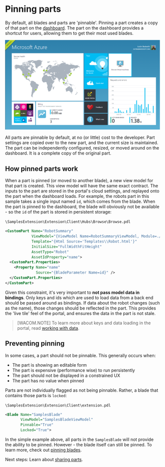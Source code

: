 # Pinning parts

By default, all blades and parts are 'pinnable'.  Pinning a part creates a copy of that part on the [dashboard](portalfx-ui-concepts.md#ui-concepts-the-dashboard).  The part on the dashboard provides a shortcut for users, allowing them to get their most used blades.

![Dashboard][dashboard]

All parts are pinnable by default, at no (or little) cost to the developer.  Part settings are copied over to the new part, and the current size is maintained.  The part can be independently configured, resized, or moved around on the dashboard.  It is a complete copy of the original part.


## How pinned parts work

When a part is pinned (or moved to another blade), a new view model for that part is created.  This view model will have the same exact contract.  The inputs to the part are stored in the portal's cloud settings, and replayed onto the part when the dashboard loads.  For example, the robots part in this sample takes a single input named `id`, which comes from the blade.  When the part is pinned to the dashboard, the blade will obviously not be available - so the `id` of the part is stored in persistent storage:

`\SamplesExtension\Extension\Client\Hubs\Browse\Browse.pdl`

```xml
<CustomPart Name="RobotSummary"
            ViewModel="{ViewModel Name=RobotSummaryViewModel, Module=./Browse/ViewModels/RobotSummaryViewModel}"
            Template="{Html Source='Templates\\Robot.html'}"
            InitialSize="FullWidthFitHeight"
            AssetType="Robot"
            AssetIdProperty="name">
  <CustomPart.Properties>
    <Property Name="name"
              Source="{BladeParameter Name=id}" />
  </CustomPart.Properties>
</CustomPart>
```

Given this constraint, it's very important to __not pass model data in bindings__.  Only keys and ids which are used to load data from a back end should be passed around as bindings.  If data about the robot changes (such as the name), those changes should be reflected in the part.  This provides the 'live tile' feel of the portal, and ensures the data in the part is not stale.

> [WACOM.NOTE] To learn more about keys and data loading in the portal, read [working with data](portalfx-data.md).


## Preventing pinning

In some cases, a part should not be pinnable.  This generally occurs when:

* The part is showing an editable form
* The part is expensive (performance wise) to run persistently
* The part should not be displayed in a constrained UX
* The part has no value when pinned

Parts are not individually flagged as not being pinnable.  Rather, a blade that contains those parts is `locked`:

`\SamplesExtension\Extension\Client\extension.pdl`

```xml
<Blade Name="SamplesBlade"
       ViewModel="SamplesBladeViewModel"
       Pinnable="True"
       Locked="True">
```

In the simple example above, all parts in the `SamplesBlade` will not provide the ability to be pinned.  However - the blade itself can still be pinned.  To learn more, check out [pinning blades](portalfx-blades-pinning.md).

Next steps: Learn about [sharing parts](portalfx-extensibility-pde.md).

[dashboard]: ../media/portalfx-ui-concepts/dashboard.png

